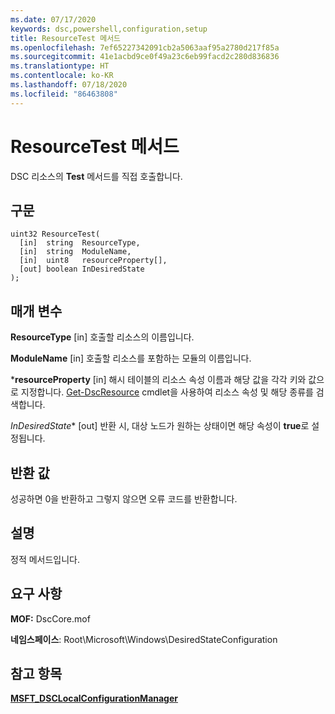 ```yaml
---
ms.date: 07/17/2020
keywords: dsc,powershell,configuration,setup
title: ResourceTest 메서드
ms.openlocfilehash: 7ef65227342091cb2a5063aaf95a2780d217f85a
ms.sourcegitcommit: 41e1acbd9ce0f49a23c6eb99facd2c280d836836
ms.translationtype: HT
ms.contentlocale: ko-KR
ms.lasthandoff: 07/18/2020
ms.locfileid: "86463808"
---
```

# <a name="resourcetest-method"></a>ResourceTest 메서드

DSC 리소스의 **Test** 메서드를 직접 호출합니다.

## <a name="syntax"></a>구문

```mof
uint32 ResourceTest(
  [in]  string  ResourceType,
  [in]  string  ModuleName,
  [in]  uint8   resourceProperty[],
  [out] boolean InDesiredState
);
```

## <a name="parameters"></a>매개 변수

**ResourceType** \[in\] 호출할 리소스의 이름입니다.

**ModuleName** \[in\] 호출할 리소스를 포함하는 모듈의 이름입니다.

***resourceProperty** \[in\] 해시 테이블의 리소스 속성 이름과 해당 값을 각각 키와 값으로 지정합니다. [Get-DscResource](/powershell/module/PSDesiredStateConfiguration/Get-DscResource) cmdlet을 사용하여 리소스 속성 및 해당 종류를 검색합니다.

*InDesiredState** \[out\] 반환 시, 대상 노드가 원하는 상태이면 해당 속성이 **true**로 설정됩니다.

## <a name="return-value"></a>반환 값

성공하면 0을 반환하고 그렇지 않으면 오류 코드를 반환합니다.

## <a name="remarks"></a>설명

정적 메서드입니다.

## <a name="requirements"></a>요구 사항

**MOF:** DscCore.mof

**네임스페이스**: Root\Microsoft\Windows\DesiredStateConfiguration

## <a name="see-also"></a>참고 항목

[**MSFT_DSCLocalConfigurationManager**](msft-dsclocalconfigurationmanager.md)
